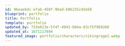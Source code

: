 ```yaml
---
id: 96eaebdc-efab-458f-96ad-b0b235cdda50
blueprint: portfolio
title: Portfolio
template: portfolio
updated_by: 733e613e-5f4f-4943-b04a-83cf5f969268
updated_at: 1671117694
featured_image: portfolio/characters/vikingrage2.webp
---
```

